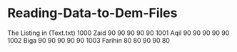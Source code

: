 # Reading-Data-to-Dem-Files
The Listing in (Text.txt)
1000 Zaid  90 90 90 90 90
1001 Aqil  90 90 90 90 90
1002 Biga  90 90 90 90 90
1003 Farihin 80 80 90 90 80
